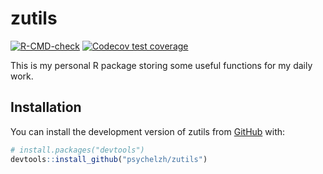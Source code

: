 
<!-- README.md is generated from README.Rmd. Please edit that file -->

# zutils

<!-- badges: start -->

[![R-CMD-check](https://github.com/psychelzh/zutils/actions/workflows/R-CMD-check.yaml/badge.svg)](https://github.com/psychelzh/zutils/actions/workflows/R-CMD-check.yaml)
[![Codecov test
coverage](https://codecov.io/gh/psychelzh/zutils/branch/main/graph/badge.svg)](https://app.codecov.io/gh/psychelzh/zutils?branch=main)
<!-- badges: end -->

This is my personal R package storing some useful functions for my daily
work.

## Installation

You can install the development version of zutils from
[GitHub](https://github.com/) with:

``` r
# install.packages("devtools")
devtools::install_github("psychelzh/zutils")
```
